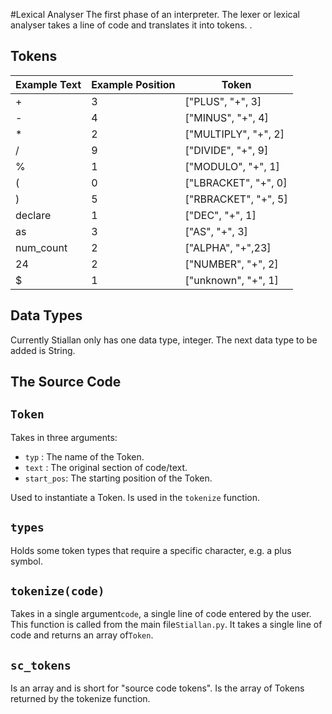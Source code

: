 #Lexical Analyser
The first phase of an interpreter. The lexer or lexical analyser takes a line of code and translates it into tokens. .

## Tokens

|  Example Text | Example Position  |  Token |
| ------------ | ------------ | ------------ |
| +  | 3  | ["PLUS", "+", 3]  |
| -  | 4  | ["MINUS", "+", 4]   |
| *  | 2  | ["MULTIPLY", "+", 2]  |
| /  | 9 | ["DIVIDE", "+", 9]   |
| %  | 1  | ["MODULO", "+", 1]   |
| (  | 0  | ["LBRACKET", "+", 0]   |
| )  | 5  | ["RBRACKET", "+", 5]   |
| declare  | 1  | ["DEC", "+", 1]   |
| as  | 3  | ["AS", "+", 3]   |
| num_count  | 2  | ["ALPHA", "+",23]   |
| 24  | 2 | ["NUMBER", "+", 2]  |
| $ | 1 | ["unknown", "+", 1]  |

## Data Types
Currently Stiallan only has one data type, integer. The next data type to be added is String.

## The Source Code

## `Token`
Takes in three arguments:
- `typ` : The name of the Token.
- `text` : The original section of code/text.
- `start_pos`: The starting position of the Token.

Used to instantiate a Token. Is used in the `tokenize` function.

## `types`
Holds some token types that require a specific character, e.g. a plus symbol. 
##  `tokenize(code)`
Takes in a single argument`code`, a single line of code entered by the user. This function is called from the main file`Stiallan.py`. It takes a single line of code and returns an array of`Token`.
## `sc_tokens`
Is an array and is short for "source code tokens". Is the array of Tokens returned by the tokenize function.
